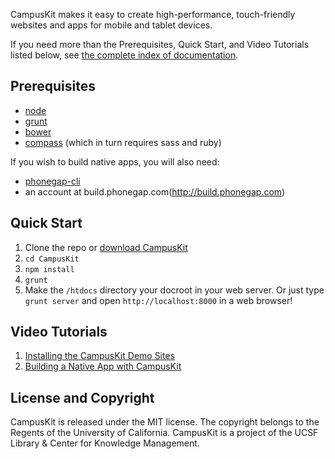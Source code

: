 CampusKit makes it easy to create high-performance, touch-friendly websites and apps for mobile and tablet devices. 

If you need more than the Prerequisites, Quick Start, and Video Tutorials listed below, see [the complete index of documentation](wiki).

Prerequisites
-

* [node](http://nodejs.org/download/)
* [grunt](http://gruntjs.com/getting-started)
* [bower](http://bower.io/)
* [compass](http://compass-style.org/install/) (which in turn requires sass and ruby)

If you wish to build native apps, you will also need:

* [phonegap-cli](https://github.com/mwbrooks/phonegap-cli)
* an account at build.phonegap.com(http://build.phonegap.com)

Quick Start
-

1. Clone the repo or [download CampusKit](https://github.com/Trott/CampusKit/tags)
2. `cd CampusKit`
3. `npm install`
4. `grunt`
5. Make the `/htdocs` directory your docroot in your web server. Or just type `grunt server` and open `http://localhost:8000` in a web browser!

Video Tutorials
-

1. [Installing the CampusKit Demo Sites](http://www.youtube.com/watch?v=7AmiQxh_ETM)
2. [Building a Native App with CampusKit](http://www.youtube.com/watch?v=ARKt6licNK8)

License and Copyright
-

CampusKit is released under the MIT license. The copyright belongs to the Regents of the University of California. CampusKit is a project of the UCSF Library & Center for Knowledge Management.




